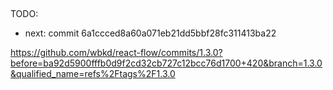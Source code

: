 ## 

TODO:
- next: commit 6a1ccced8a60a071eb21dd5bbf28fc311413ba22

https://github.com/wbkd/react-flow/commits/1.3.0?before=ba92d5900fffb0d9f2cd32cb727c12bcc76d1700+420&branch=1.3.0&qualified_name=refs%2Ftags%2F1.3.0